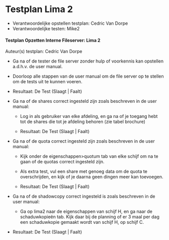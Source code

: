 # Testplan Lima 2

- Verantwoordelijke opstellen testplan: Cedric Van Dorpe
- Verantwoordelijke testen: Mike2

#### Testplan Opzetten Interne Fileserver: Lima 2
Auteur(s) testplan: Cedric Van Dorpe

* Ga na of de tester de file server zonder hulp of voorkennis kan opstellen a.d.h.v. de user manual.
 - Doorloop alle stappen van de user manual om de file server op te stellen om de tests uit te kunnen voeren.

 - Resultaat: De Test (Slaagt | Faalt)

* Ga na of de shares correct ingesteld zijn zoals beschreven in de user manual:
  - Log in als gebruiker van elke afdeling, en ga na of je toegang hebt tot de shares die tot je afdeling behoren (zie tabel brochure)
 
  - Resultaat: De Test (Slaagt | Faalt)
 
* Ga na of de quota correct ingesteld zijn zoals beschreven in de user manual:
  - Kijk onder de eigenschappen>quotum tab van elke schijf om na te gaan of de quotas correct ingesteld zijn.
  - Als extra test, vul een share met genoeg data om de quota te overschrijden, en kijk of je daarna geen dingen meer kan toevoegen. 
 

  - Resultaat: De Test (Slaagt | Faalt)
  
* Ga na of de shadowcopy correct ingesteld is zoals beschreven in de user manual:
  - Ga op lima2 naar de eigenschappen van schijf H, en ga naar de schaduwkopieën tab. Kijk daar bij de planning of er 3 maal per dag een schaduwkopie gemaakt wordt van schijf H, op schijf C.

 - Resultaat: De Test (Slaagt | Faalt)
